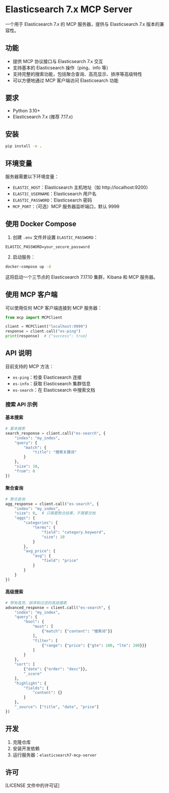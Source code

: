 # Elasticsearch 7.x MCP Server

一个用于 Elasticsearch 7.x 的 MCP 服务器，提供与 Elasticsearch 7.x 版本的兼容性。

## 功能

- 提供 MCP 协议接口与 Elasticsearch 7.x 交互
- 支持基本的 Elasticsearch 操作（ping、info 等）
- 支持完整的搜索功能，包括聚合查询、高亮显示、排序等高级特性
- 可以方便地通过 MCP 客户端访问 Elasticsearch 功能

## 要求

- Python 3.10+
- Elasticsearch 7.x (推荐 7.17.x)

## 安装

```bash
pip install -e .
```

## 环境变量

服务器需要以下环境变量：

- `ELASTIC_HOST`：Elasticsearch 主机地址（如 http://localhost:9200）
- `ELASTIC_USERNAME`：Elasticsearch 用户名
- `ELASTIC_PASSWORD`：Elasticsearch 密码
- `MCP_PORT`：（可选）MCP 服务器监听端口，默认 9999

## 使用 Docker Compose

1. 创建 `.env` 文件并设置 `ELASTIC_PASSWORD`：

```
ELASTIC_PASSWORD=your_secure_password
```

2. 启动服务：

```bash
docker-compose up -d
```

这将启动一个三节点的 Elasticsearch 7.17.10 集群，Kibana 和 MCP 服务器。

## 使用 MCP 客户端

可以使用任何 MCP 客户端连接到 MCP 服务器：

```python
from mcp import MCPClient

client = MCPClient("localhost:9999")
response = client.call("es-ping")
print(response)  # {"success": true}
```

## API 说明

目前支持的 MCP 方法：

- `es-ping`：检查 Elasticsearch 连接
- `es-info`：获取 Elasticsearch 集群信息
- `es-search`：在 Elasticsearch 中搜索文档

### 搜索 API 示例

#### 基本搜索
```python
# 基本搜索
search_response = client.call("es-search", {
    "index": "my_index",
    "query": {
        "match": {
            "title": "搜索关键词"
        }
    },
    "size": 10,
    "from": 0
})
```

#### 聚合查询
```python
# 聚合查询
agg_response = client.call("es-search", {
    "index": "my_index",
    "size": 0,  # 只需要聚合结果，不需要文档
    "aggs": {
        "categories": {
            "terms": {
                "field": "category.keyword",
                "size": 10
            }
        },
        "avg_price": {
            "avg": {
                "field": "price"
            }
        }
    }
})
```

#### 高级搜索
```python
# 带有高亮、排序和过滤的高级搜索
advanced_response = client.call("es-search", {
    "index": "my_index",
    "query": {
        "bool": {
            "must": [
                {"match": {"content": "搜索词"}}
            ],
            "filter": [
                {"range": {"price": {"gte": 100, "lte": 200}}}
            ]
        }
    },
    "sort": [
        {"date": {"order": "desc"}},
        "_score"
    ],
    "highlight": {
        "fields": {
            "content": {}
        }
    },
    "_source": ["title", "date", "price"]
})
```

## 开发

1. 克隆仓库
2. 安装开发依赖
3. 运行服务器：`elasticsearch7-mcp-server`

## 许可

[LICENSE 文件中的许可证] 